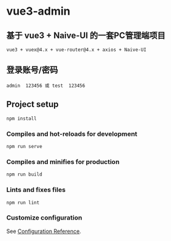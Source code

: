 # vue3-admin
## 基于 vue3 + Naive-UI 的一套PC管理端项目
```
vue3 + vuex@4.x + vue-router@4.x + axios + Naive-UI
``` 
## 登录账号/密码
```
admin  123456 或 test  123456
``` 
## Project setup
```
npm install
```

### Compiles and hot-reloads for development
```
npm run serve
```

### Compiles and minifies for production
```
npm run build
```

### Lints and fixes files
```
npm run lint
```

### Customize configuration
See [Configuration Reference](https://cli.vuejs.org/config/).
